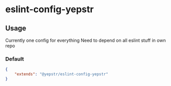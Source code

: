 # eslint-config-yepstr

## Usage
Currently one config for everything
Need to depend on all eslint stuff in own repo

### Default
```json
{
    "extends": "@yepstr/eslint-config-yepstr"
}
